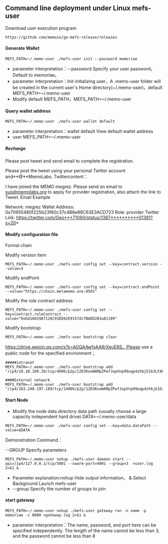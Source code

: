 
## Command line deployment under Linux mefs-user

Download user execution program

```
https://github.com/memoio/go-mefs-release/releases
```

#### Generate Wallet

```
MEFS_PATH=~/.memo-user ./mefs-user init --password memoriae
```
- parameter interpretation：--password Specify your user password，Default to memoriae。
- parameter interpretation：Init initializing user，A .memo-user folder will be created in the current user's Home directory(~/.memo-user)，default MEFS_PATH=~/.memo-user
- Modify default MEFS_PATH，MEFS_PATH=~/.memo-user

#### Query wallet address

```
MEFS_PATH=~/.memo-user ./mefs-user wallet default
```

- parameter interpretation：wallet default View default wallet address
- user MEFS_PATH=~/.memo-user

##### Recharge

Please post tweet and send email to complete the registration.

Please post the tweet using your personal Twitter account and**@**MemoLabs.
Twittercontent：

I have joined the MEMO megrez.
Please send an email to sup@memolabs.org to apply for provider registration, also attach the link to Tweet.
Email Example

Network: megrez
Wallet Address: 0x70955480f225b23f60c37c4B6e88C63E3ACD723
Role: provider
Twitter Link: 
https://twitter.com/Geo***71090/status/1387**********01381?s=20*

#### Modify configuration file

Formal chain

Modify version item

```
MEFS_PATH=~/.memo-user ./mefs-user config set --key=contract.version --value=3
```

Modify endPoint

```
MEFS_PATH=~/.memo-user ./mefs-user config set --key=contract.endPoint --value="https://chain.metamemo.one:8501"
```

Modify the role contract address

```
MEFS_PATH=~/.memo-user ./mefs-user config set --key=contract.roleContract --value="0xbd16029A7126C91ED42E9157dc7BADD2B3a81189"
```

Modify bootstrap

```
MEFS_PATH=~/.memo-user ./mefs-user bootstrap clear
```

https://drive.weixin.qq.com/s?k=AGQAAwfsAA8rXeuE8S，Please use a public node for the specified environment；

```
#####intranet
MEFS_PATH=~/.memo-user ./mefs-user bootstrap add "/ip4/10.10.100.20/tcp/4006/p2p/12D3KooWAMpZPwfJopVnp99oqp4zhbjE1G3LFAkcjfBuiyzyCmv7"

####External network
MEFS_PATH=~/.memo-user ./mefs-user bootstrap add "/ip4/183.240.197.189/tcp/14006/p2p/12D3KooWAMpZPwfJopVnp99oqp4zhbjE1G3LFAkcjfBuiyzyCmv7"
```

#### Start Node

- Modify the node data directory data path (usually choose a large capacity independent hard drive)
DATA=~/.memo-user/data
```
MEFS_PATH=~/.memo-user ./mefs-user config set --key=data.dataPath --value=$DATA
```

Demonstration Command：

--GROUP Specify parameters


```
MEFS_PATH=~/.memo-user nohup ./mefs-user daemon start --api=/ip4/127.0.0.1/tcp/5001 --swarm-port=4001 --group=3  >user.log 2>&1 &
```

- Parameter explanation:nohup Hide output information， & Select Background Launch mefs-user
- --group Specify the number of groups to join

#### start gateway

```
MEFS_PATH=~/.memo-user nohup ./mefs-user gateway run -n name -p memoriae -c 8080 >gateway.log 2>&1 &
```

- parameter interpretation：The name, password, and port here can be specified independently. The length of the name cannot be less than 3, and the password cannot be less than 8














